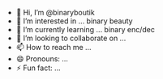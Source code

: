 - 👋 Hi, I’m @binaryboutik
- 👀 I’m interested in ... binary beauty
- 🌱 I’m currently learning ... binary enc/dec
- 💞️ I’m looking to collaborate on ... 
- 📫 How to reach me ...
- 😄 Pronouns: ...
- ⚡ Fun fact: ...

<!---
binaryboutik/binaryboutik is a ✨ special ✨ repository because its `README.md` (this file) appears on your GitHub profile.
You can click the Preview link to take a look at your changes.
--->
